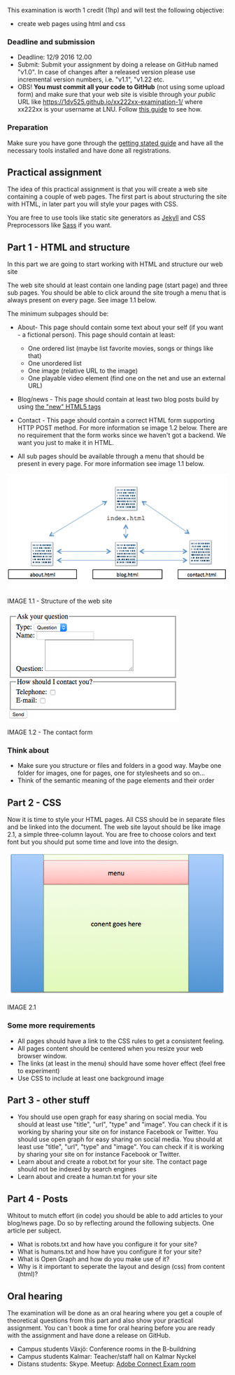 This examination is worth 1 credit (1hp) and will test the following objective:
- create web pages using html and css

### Deadline and submission
* Deadline: 12/9 2016 12.00
* Submit: Submit your assignment by doing a release on GitHub named "v1.0". In case of changes after a released version please use incremental version numbers, i.e. "v1.1", "v1.22 etc.
* OBS! **You must commit all your code to GitHub** (not using some upload form) and make sure that your web site is visible through your *public* URL like https://1dv525.github.io/xx222xx-examination-1/ where xx222xx is your username at LNU. Follow [this guide](https://coursepress.lnu.se/kurs/introduction-to-web-programming/github-pages/) to see how.

### Preparation
Make sure you have gone through the [getting stated guide](https://coursepress.lnu.se/kurs/introduction-to-web-programming/getting-started/) and have all the necessary tools installed and have done all registrations.

## Practical assignment
The idea of this practical assignment is that you will create a web site containing a couple of web pages. The first part is about structuring the site with HTML, in later part you will style your pages with CSS.

You are free to use tools like static site generators as [Jekyll](https://jekyllrb.com/) and CSS Preprocessors like [Sass](http://sass-lang.com/) if you want.

## Part 1 - HTML and structure
In this part we are going to start working with HTML and structure our web site

The web site should at least contain one landing page (start page) and three sub pages. You should be able to click around the site trough a menu that is always present on every page. See image 1.1 below.

The minimum subpages should be:

* About- This page should contain some text about your self (if you want - a fictional person). This page should contain at least:
  * One ordered list (maybe list favorite movies, songs or things like that)
  * One unordered list
  * One image (relative URL to the image)
  * One playable video element (find one on the net and use an external URL)
* Blog/news - This page should contain at least two blog posts build by using [the "new" HTML5 tags](http://www.htmlgoodies.com/tutorials/html5/new-tags-in-html5.html)
* Contact - This page should contain a correct HTML form supporting HTTP POST method. For more information se image 1.2 below. There are no requirement that the form works since we haven't got a backend. We want you just to make it in HTML.

* All sub pages should be available through a menu that should be present in every page.
For more information see image 1.1 below.

![image 1.1](https://github.com/1dv525/syllabus/raw/master/examination/images/structure.png)

IMAGE 1.1 - Structure of the web site


![image 1.2](https://github.com/1dv525/syllabus/raw/master/examination/images/contactform.png)

IMAGE 1.2 - The contact form

### Think about
* Make sure you structure or files and folders in a good way. Maybe one folder for images, one for pages, one for stylesheets and so on...
* Think of the semantic meaning of the page elements and their order


## Part 2 - CSS
Now it is time to style your HTML pages. All CSS should be in separate files and be linked into the document. The web site layout should be like image 2.1, a simple three-column layout. You are free to choose colors and text font but you should put some time and love into the design.

![Image 2.1](https://github.com/1dv525/syllabus/raw/master/examination/images/layout.png)

IMAGE 2.1


### Some more requirements

* All pages should have a link to the CSS rules to get a consistent feeling.
* All pages content should be centered when you resize your web browser window.
* The links (at least in the menu) should have some hover effect (feel free to experiment)
* Use CSS to include at least one background image


## Part 3 - other stuff
* You should use open graph for easy sharing on social media. You should at least use "title", "url", "type" and "image". You can check if it is working by sharing your site on for instance Facebook or Twitter. You should use open graph for easy sharing on social media. You should at least use "title", "url", "type" and "image". You can check if it is working by sharing your site on for instance Facebook or Twitter.
* Learn about and create a robot.txt for your site. The contact page should not be indexed by search engines
* Learn about and create a human.txt for your site

## Part 4 - Posts
Whitout to mutch effort (in code) you should be able to add articles to your blog/news page. Do so by reflecting around the following subjects. One article per subject.
* What is robots.txt and how have you configure it for your site?
* What is humans.txt and how have you configure it for your site?
* What is Open Graph and how do you make use of it?
* Why is it important to seperate the layout and design (css) from content (html)?

## Oral hearing
The examination will be done as an oral hearing where you get a couple of theoretical questions from this part and also show your practical assignment. You can´t book a time for oral hearing before you are ready with the assignment and have done a release on GitHub.

* Campus students Växjö: Conference rooms in the B-buildning
* Campus students Kalmar: Teacher/staff hall on Kalmar Nyckel
* Distans students: Skype. Meetup: [Adobe Connect Exam room](	https://connect.sunet.se/exam-1dv022/)
